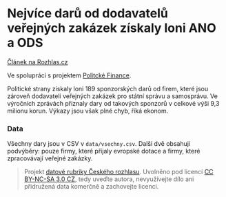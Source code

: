 # Nejvíce darů od dodavatelů veřejných zakázek získaly loni ANO a ODS

[Článek na Rozhlas.cz](http://www.rozhlas.cz/zpravy/data/_zprava/nejvice-daru-od-dodavatelu-verejnych-zakazek-ziskaly-loni-ano-a-ods--1492436)

Ve spolupráci s projektem [Politcké Finance](http://www.politickefinance.cz/).

Politické strany získaly loni 189 sponzorských darů od firem, které jsou zároveň dodavateli veřejných zakázek pro státní správu a samosprávu. Ve výročních zprávách přiznaly dary od takových sponzorů v celkové výši 9,3 milionu korun. Výkazy jsou však plné chyb, říká ekonom.

### Data

Všechny dary jsou v CSV v `data/vsechny.csv`. Další dvě obsahují podvýběry: pouze firmy, které přijaly evropské dotace a firmy, které zpracovávají veřejné zakázky.

> Projekt [datové rubriky Českého rozhlasu](http://www.rozhlas.cz/zpravy/data/). Uvolněno pod licencí [CC BY-NC-SA 3.0 CZ](http://creativecommons.org/licenses/by-nc-sa/3.0/cz/), tedy uveďte autora, nevyužívejte dílo ani přidružená data komerčně a zachovejte licenci.
